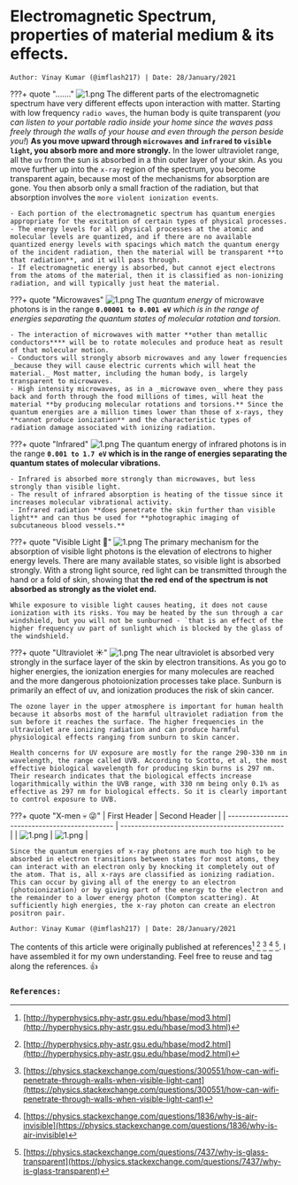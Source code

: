 <!-- ---
hide:
  - navigation # Hide navigation
  - toc        # Hide table of contents
--- -->

# Electromagnetic Spectrum, properties of material medium & its effects.
`Author: Vinay Kumar (@imflash217) | Date: 28/January/2021`

???+ quote "......."
    ![1.png](../assets/blogs/blog_1/1.png)
    The different parts of the electromagnetic spectrum have very different effects upon interaction with matter. Starting with low frequency `radio waves`, the human body is quite transparent (_you can listen to your portable radio inside your home since the waves pass freely through the walls of your house and even through the person beside you!_) **As you move upward through `microwaves` and `infrared` to `visible light`, you absorb more and more strongly.** In the lower ultraviolet range, all the `uv` from the sun is absorbed in a thin outer layer of your skin. As you move further up into the `x-ray` region of the spectrum, you become transparent again, because most of the mechanisms for absorption are gone. You then absorb only a small fraction of the radiation, but that absorption involves the `more violent ionization events`.

    - Each portion of the electromagnetic spectrum has quantum energies appropriate for the excitation of certain types of physical processes.
    - The energy levels for all physical processes at the atomic and molecular levels are quantized, and if there are no available quantized energy levels with spacings which match the quantum energy of the incident radiation, then the material will be transparent **to that radiation**, and it will pass through.
    - If electromagnetic energy is absorbed, but cannot eject electrons from the atoms of the material, then it is classified as non-ionizing radiation, and will typically just heat the material.


???+ quote "Microwaves"
    ![1.png](../assets/blogs/blog_1/2.png)
    The _quantum energy_ of microwave photons is in the range **`0.00001 to 0.001 eV`** _which is in the range of energies separating the quantum states of molecular rotation and torsion_.

    - The interaction of microwaves with matter **other than metallic conductors**** will be to rotate molecules and produce heat as result of that molecular motion.
    - Conductors will strongly absorb microwaves and any lower frequencies _because they will cause electric currents which will heat the material._ Most matter, including the human body, is largely transparent to microwaves.
    - High intensity microwaves, as in a _microwave oven_ where they pass back and forth through the food millions of times, will heat the material **by producing molecular rotations and torsions.** Since the quantum energies are a million times lower than those of x-rays, they **cannot produce ionization** and the characteristic types of radiation damage associated with ionizing radiation.

???+ quote "Infrared"
    ![1.png](../assets/blogs/blog_1/3.png)
    The quantum energy of infrared photons is in the range **`0.001 to 1.7 eV` which is in the range of energies separating the quantum states of molecular vibrations.**

    - Infrared is absorbed more strongly than microwaves, but less strongly than visible light.
    - The result of infrared absorption is heating of the tissue since it increases molecular vibrational activity.
    - Infrared radiation **does penetrate the skin further than visible light** and can thus be used for **photographic imaging of subcutaneous blood vessels.**

???+ quote "Visible Light :rainbow:"
    ![1.png](../assets/blogs/blog_1/4.png)
    The primary mechanism for the absorption of visible light photons is the elevation of electrons to higher energy levels. There are many available states, so visible light is absorbed strongly. With a strong light source, red light can be transmitted through the hand or a fold of skin, showing that **the red end of the spectrum is not absorbed as strongly as the violet end.**

    While exposure to visible light causes heating, it does not cause ionization with its risks. You may be heated by the sun through a car windshield, but you will not be sunburned - `that is an effect of the higher frequency uv part of sunlight which is blocked by the glass of the windshield.`

???+ quote "Ultraviolet :sunny:"
    ![1.png](../assets/blogs/blog_1/5.png)
    The near ultraviolet is absorbed very strongly in the surface layer of the skin by electron transitions. As you go to higher energies, the ionization energies for many molecules are reached and the more dangerous photoionization processes take place. Sunburn is primarily an effect of uv, and ionization produces the risk of skin cancer.

    The ozone layer in the upper atmosphere is important for human health because it absorbs most of the harmful ultraviolet radiation from the sun before it reaches the surface. The higher frequencies in the ultraviolet are ionizing radiation and can produce harmful physiological effects ranging from sunburn to skin cancer.

    Health concerns for UV exposure are mostly for the range 290-330 nm in wavelength, the range called UVB. According to Scotto, et al, the most effective biological wavelength for producing skin burns is 297 nm. Their research indicates that the biological effects increase logarithmically within the UVB range, with 330 nm being only 0.1% as effective as 297 nm for biological effects. So it is clearly important to control exposure to UVB.

???+ quote "X-men :skull: :stuck_out_tongue_winking_eye:"
    | First Header                                   | Second Header                                  |
    | ---------------------------------------------- | ---------------------------------------------- |
    | ![1.png](../assets/blogs/blog_1/6a.png "img1") | ![1.png](../assets/blogs/blog_1/6b.png "img1") |

    Since the quantum energies of x-ray photons are much too high to be absorbed in electron transitions between states for most atoms, they can interact with an electron only by knocking it completely out of the atom. That is, all x-rays are classified as ionizing radiation. This can occur by giving all of the energy to an electron (photoionization) or by giving part of the energy to the electron and the remainder to a lower energy photon (Compton scattering). At sufficiently high energies, the x-ray photon can create an electron positron pair.

`Author: Vinay Kumar (@imflash217) | Date: 28/January/2021`

The contents of this article were originally published at references[^1] [^2] [^3] [^4] [^5]. I have assembled it for my own understanding. Feel free to reuse and tag along the references. :+1:

### `References:`
[^1]: [http://hyperphysics.phy-astr.gsu.edu/hbase/mod3.html](http://hyperphysics.phy-astr.gsu.edu/hbase/mod3.html)
[^2]: [http://hyperphysics.phy-astr.gsu.edu/hbase/mod2.html](http://hyperphysics.phy-astr.gsu.edu/hbase/mod2.html)
[^3]: [https://physics.stackexchange.com/questions/300551/how-can-wifi-penetrate-through-walls-when-visible-light-cant](https://physics.stackexchange.com/questions/300551/how-can-wifi-penetrate-through-walls-when-visible-light-cant)
[^4]: [https://physics.stackexchange.com/questions/1836/why-is-air-invisible](https://physics.stackexchange.com/questions/1836/why-is-air-invisible)
[^5]: [https://physics.stackexchange.com/questions/7437/why-is-glass-transparent](https://physics.stackexchange.com/questions/7437/why-is-glass-transparent)

